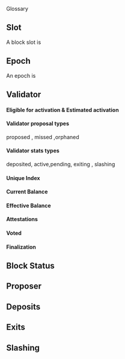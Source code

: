 Glossary

## Slot

A block slot is

## Epoch

An epoch is

## Validator


#### Eligible for activation & Estimated activation


#### Validator proposal types

proposed , missed ,orphaned

#### Validator stats types

deposited, active,pending, exiting , slashing

#### Unique Index 


#### Current Balance


#### Effective Balance


#### Attestations


#### Voted


#### Finalization


## Block Status


## Proposer 


## Deposits 


## Exits


## Slashing






